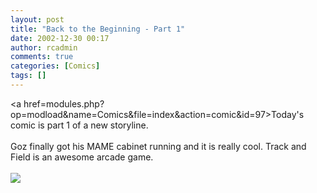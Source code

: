 ```yaml
---
layout: post
title: "Back to the Beginning - Part 1"
date: 2002-12-30 00:17
author: rcadmin
comments: true
categories: [Comics]
tags: []
---
```

<a href=modules.php?op=modload&name=Comics&file=index&action=comic&id=97>Today's comic</a> is part 1 of a new storyline. 
<br />
<br />
Goz finally got his MAME cabinet running and it is really cool. Track and Field is an awesome arcade game.<br /><br /><!--more--><img src='http://dl.bitsmack.com/comics/20021230.jpg'   />
